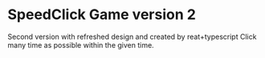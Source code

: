 # SpeedClick Game version 2

Second version with refreshed design and created by reat+typescript
Click many time as possible within the given time.
